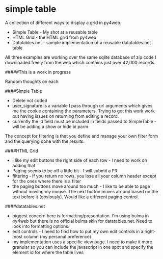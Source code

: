 # simple table

A collection of different ways to display a grid in py4web.

* Simple Table - My shot at a reusable table
* HTML Grid - the HTML grid from py4web
* Datatables.net - sample implementation of a reusable datatables.net table

All three examples are working over the same sqlite database of zip code I downloaded freely from the web which contains just over 42,000 records.

#####This is a work in progress

Random thoughts on each

####Simple Table

* Delete not coded
* user_signature is a variable I pass through url arguments which gives me the cookie containing the parameters.  Trying to get this work work but having issues on returning from editing a record.
* currently the id field must be included in fields passed to SimpleTable - will be adding a show or hide id parm

The concept for filtering is that you define and manage your own filter form and the querying done with the results.

####HTML Grid
* I like my edit buttons the right side of each row - I need to work on adding that
* Paging seems to be off a little bit - I will submit a PR
* filtering - if you return no rows, you lose all your column header except for the ones where there is a filter
* the paging buttons move around too much - I like to be able to page without moving my mouse.  The next button moves around based on the text before it (obviously).  Would like a different paging control.

####datatables.net
* biggest concern here is formatting/presentation.  I'm using bulma in py4web but there is no official bulma skin for datatables.net.  Need to look into formatting options.
* edit controls - I need to find how to put my own edit controls in a right-most column (my personal preference)
* my implementation uses a specific view page.  I need to make it more granular so you can include the javascript in one spot and specify the element id for where the table lives
 